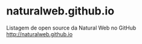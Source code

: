 naturalweb.github.io
====================

Listagem de open source da Natural Web no GitHub http://naturalweb.github.io
